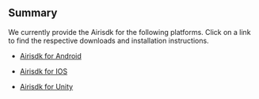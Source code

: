 ## Summary
We currently provide the Airisdk for the following platforms. Click on a link to find the respective downloads and installation instructions.

+ [
Airisdk for Android](https://yostardev.github.io/yostarsdk/#/ZH/Android/summary)

+ [
Airisdk for IOS](https://yostardev.github.io/yostarsdk/#/ZH/iOS/1.summary)

+ [
Airisdk for Unity](https://yostardev.github.io/yostarsdk/#/ZH/Unity3D/summary)
